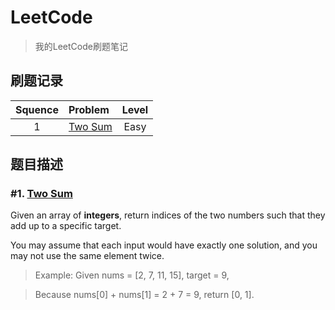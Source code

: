 # LeetCode
> 我的LeetCode刷题笔记
## 刷题记录

| Squence | Problem       | Level  | 
|:-------:|:--------------|:------:|
|1|[Two Sum](https://leetcode.com/problems/two-sum/description/)|Easy|yes|

## 题目描述
### #1. [Two Sum](https://leetcode.com/problems/two-sum/description/)
Given an array of **integers**, return indices of the two numbers such that they add up to a specific target.

You may assume that each input would have exactly one solution, and you may not use the same element twice.

> Example:
Given nums = [2, 7, 11, 15], target = 9,

> Because nums[0] + nums[1] = 2 + 7 = 9,
return [0, 1].